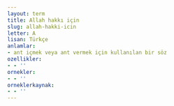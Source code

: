 ```yaml
---
layout: term
title: Allah hakkı için
slug: allah-hakki-icin
letter: A
lisan: Türkçe
anlamlar:
- ant içmek veya ant vermek için kullanılan bir söz
ozellikler:
- - ''
ornekler:
- - ''
orneklerkaynak:
- - ''
---
```

